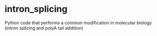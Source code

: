 # intron_splicing
Python code that performs a common modification in molecular biology (intron splicing and polyA tail addition)
